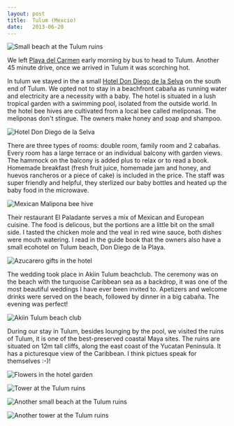 ```yaml
---
layout: post
title:  Tulum (Mexcio)
date:   2013-06-20
---
```


![Small beach at the Tulum ruins](/images/beach-tulum-ruins.jpg)


We left [Playa del Carmen](/blog/playa-del-carmen-mexico) early morning by bus to head to Tulum. Another 45 minute drive, once we arrived in Tulum it was scorching hot.

In tulum we stayed in the a small [Hotel Don Diego de la Selva](http://dondiegodelaselva.com) on the south end of Tulum. We opted not to stay in a beachfront cabaña as running water and electricity are a necessity with a baby. The hotel is situated in a lush tropical garden with a swimming pool, isolated from the outside world. In the hotel bee hives are cultivated from a local bee called meliponas. The meliponas don't stingue. The owners make honey and soap and shampoo.

![Hotel Don Diego de la Selva](/images/hotel-don-diego-de-la-selva-tulum.jpg)

There are three types of rooms: double room, family room and 2 cabañas. Every room has a large terrace or an individual balcony with garden views. The hammock on the balcony is added plus to relax or to read a book. Homemade breakfast (fresh fruit juice, homemade jam and honey, and huevos rancheros or a piece of cake) is included in the price. The staff was super friendly and helpful, they sterlized our baby bottles and heated up the baby food in the microwave. 

![Mexican Malipona bee hive](/images/tulum-maliponas.jpg)

Their restaurant El Paladante serves a mix of Mexican and European cuisine. The food is delicous, but the portions are a little bit on the small side. I tasted the chicken mole and the veal in red wine sauce, both dishes were mouth watering. I read in the guide book that the owners also have a small ecohotel on Tulum beach, Don Diego de la Playa.

![Azucarero gifts in the hotel](/images/azucarero-gifts.jpg)

The wedding took place in Akiin Tulum beachclub. The ceremony was on the beach with the turquoise Caribbean sea as a backdrop, it was one of the most beautiful weddings I have ever been invited to. Apetizers and welcome drinks were served on the beach, followed by dinner in a big cabaña. The evening was perfect!

![Akiin Tulum beach club](/images/akiin-beach-club-tulum.jpg)

During our stay in Tulum, besides lounging by the pool, we visited the ruins of Tulum, it is one of the best-preserved coastal Maya sites. The ruins are situated on 12m tall cliffs, along the east coast of the Yucatan Peninsula. It has a picturesque view of the Caribbean. I think pictues speak for themselves :-)!

![Flowers in the hotel garden](/images/tulum-flowers.jpg)

![Tower at the Tulum ruins](/images/tulum-ruins-tower.jpg)

![Another small beach at the Tulum ruins](/images/beach-tulum-ruins2.jpg)

![Another tower at the Tulum ruins](/images/tulum-ruins-tower2.jpg)
